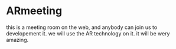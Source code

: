 # ARmeeting
this is a meeting room on the web, and anybody can join us to developement it. we will use the AR technology on it.  it will be wery amazing.
